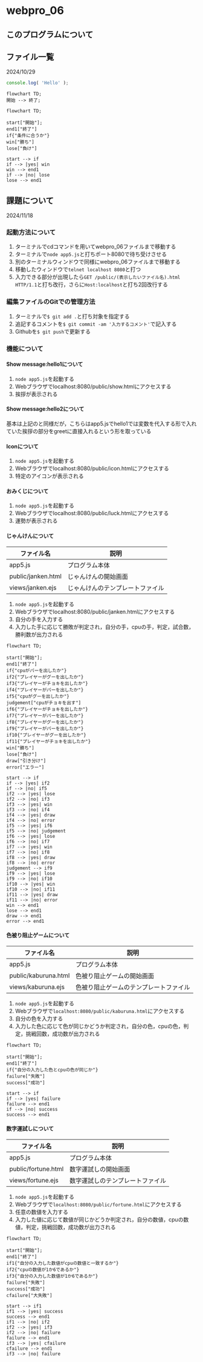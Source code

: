 # webpro_06
## このプログラムについて
## ファイル一覧
2024/10/29

```javascript
console.log( 'Hello' );
```



```mermaid
flowchart TD;
開始 --> 終了;
```

```mermaid
flowchart TD;

start["開始"];
end1["終了"]
if{"条件に合うか"}
win["勝ち"]
lose["負け"]

start --> if
if --> |yes| win
win --> end1
if --> |no| lose
lose --> end1
```

## 課題について
2024/11/18

### 起動方法について
1. ターミナルでcdコマンドを用いてwebpro_06ファイルまで移動する
1. ターミナルで```node app5.js```と打ちポート8080で待ち受けさせる
1. 別のターミナルウィンドウで同様にwebpro_06ファイルまで移動する
1. 移動したウィンドウで```telnet localhost 8080```と打つ
1. 入力できる部分が出現したら```GET /public/(表示したいファイル名).html HTTP/1.1```と打ち改行，さらに```Host:localhost```と打ち2回改行する
### 編集ファイルのGitでの管理方法
1. ターミナルで```$ git add .```と打ち対象を指定する
1. 追記するコメントを```$ git commit -am '入力するコメント'```で記入する
1. Githubを```$ git push```で更新する

### 機能について
#### Show message:hello1について
1. ```node app5.js```を起動する
1. Webブラウザでlocalhost:8080/public/show.htmlにアクセスする
1. 挨拶が表示される

#### Show message:hello2について
基本は上記のと同様だが，こちらはapp5.jsでhello1では変数を代入する形で入れていた挨拶の部分をgreetに直接入れるという形を取っている

#### Iconについて
1. ```node app5.js```を起動する
1. Webブラウザでlocalhost:8080/public/icon.htmlにアクセスする
1. 特定のアイコンが表示される

#### おみくじについて
1. ```node app5.js```を起動する
1. Webブラウザでlocalhost:8080/public/luck.htmlにアクセスする
1. 運勢が表示される

#### じゃんけんについて
ファイル名|説明
-|-
app5.js| プログラム本体
public/janken.html|じゃんけんの開始画面
views/janken.ejs|じゃんけんのテンプレートファイル

1. ```node app5.js```を起動する
1. Webブラウザでlocalhost:8080/public/janken.htmlにアクセスする
1. 自分の手を入力する
1. 入力した手に応じて勝敗が判定され，自分の手，cpuの手，判定，試合数，勝利数が出力される

```mermaid
flowchart TD;

start["開始"];
end1["終了"]
if{"cpuがパーを出したか"}
if2{"プレイヤーがグーを出したか"}
if3{"プレイヤーがチョキを出したか"}
if4{"プレイヤーがパーを出したか"}
if5{"cpuがグーを出したか"}
judgement["cpuがチョキを出す"]
if6{"プレイヤーがチョキを出したか"}
if7{"プレイヤーがパーを出したか"}
if8{"プレイヤーがグーを出したか"}
if9{"プレイヤーがパーを出したか"}
if10{"プレイヤーがグーを出したか"}
if11{"プレイヤーがチョキを出したか"}
win["勝ち"]
lose["負け"]
draw["引き分け"]
error["エラー"]

start --> if
if --> |yes| if2
if --> |no| if5
if2 --> |yes| lose
if2 --> |no| if3
if3 --> |yes| win
if3 --> |no| if4
if4 --> |yes| draw
if4 --> |no| error
if5 --> |yes| if6
if5 --> |no| judgement
if6 --> |yes| lose
if6 --> |no| if7
if7 --> |yes| win
if7 --> |no| if8
if8 --> |yes| draw
if8 --> |no| error
judgement --> if9
if9 --> |yes| lose
if9 --> |no| if10
if10 --> |yes| win
if10 --> |no| if11
if11 --> |yes| draw
if11 --> |no| error
win --> end1
lose --> end1
draw --> end1
error --> end1
```

#### 色被り阻止ゲームについて
ファイル名|説明
-|-
app5.js| プログラム本体
public/kaburuna.html|色被り阻止ゲームの開始画面
views/kaburuna.ejs|色被り阻止ゲームのテンプレートファイル

1. ```node app5.js```を起動する
1. Webブラウザで```localhost:8080/public/kaburuna.html```にアクセスする
1. 自分の色を入力する
1. 入力した色に応じて色が同じかどうか判定され，自分の色，cpuの色，判定，挑戦回数，成功数が出力される

```mermaid
flowchart TD;

start["開始"];
end1["終了"]
if{"自分の入力した色とcpuの色が同じか"}
failure["失敗"]
success["成功"]

start --> if
if --> |yes| failure
failure --> end1
if --> |no| success
success --> end1
```

#### 数字運試しについて
ファイル名|説明
-|-
app5.js| プログラム本体
public/fortune.html|数字運試しの開始画面
views/fortune.ejs|数字運試しのテンプレートファイル

1. ```node app5.js```を起動する
1. Webブラウザで```localhost:8080/public/fortune.html```にアクセスする
1. 任意の数値を入力する
1. 入力した値に応じて数値が同じかどうか判定され，自分の数値，cpuの数値，判定，挑戦回数，成功数が出力される

```mermaid
flowchart TD;

start["開始"];
end1["終了"]
if1{"自分の入力した数値がcpuの数値と一致するか"}
if2{"cpuの数値が1か6であるか"}
if3{"自分の入力した数値が1か6であるか"}
failure["失敗"]
success["成功"]
cfailure["大失敗"]

start --> if1
if1 --> |yes| success
success --> end1
if1 --> |no| if2
if2 --> |yes| if3
if2 --> |no| failure
failure --> end1
if3 --> |yes| cfailure 
cfailure --> end1
if3 --> |no| failure
```